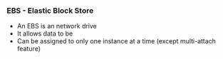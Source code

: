### EBS - Elastic Block Store
- An EBS is an network drive
- It allows data to be 
- Can be assigned to only one instance at a time (except multi-attach feature)
